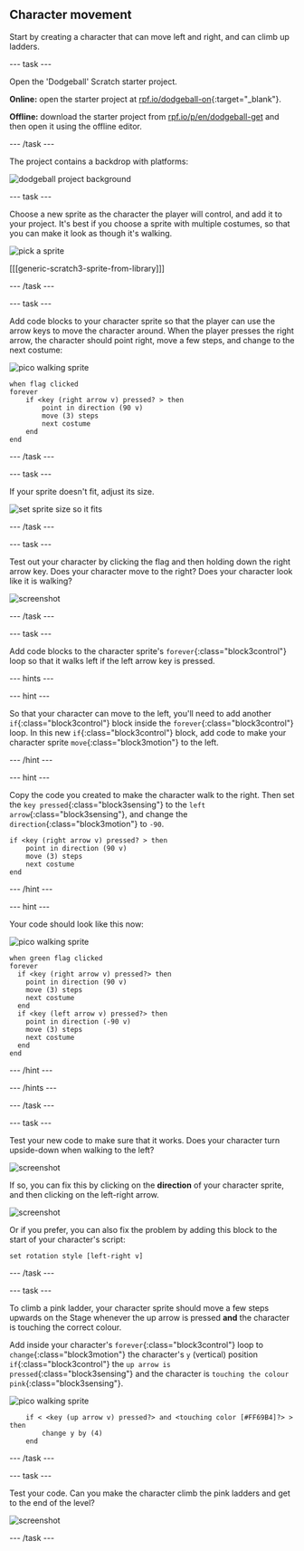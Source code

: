 ## Character movement

Start by creating a character that can move left and right, and can climb up ladders.

\--- task \---

Open the 'Dodgeball' Scratch starter project.

**Online:** open the starter project at [rpf.io/dodgeball-on](http://rpf.io/dodgeball-on){:target="_blank"}.

**Offline:** download the starter project from [rpf.io/p/en/dodgeball-get](http://rpf.io/p/en/dodgeball-get) and then open it using the offline editor.

\--- /task \---

The project contains a backdrop with platforms:

![dodgeball project background](images/dodge-background.png)

\--- task \---

Choose a new sprite as the character the player will control, and add it to your project. It's best if you choose a sprite with multiple costumes, so that you can make it look as though it's walking.

![pick a sprite](images/dodge-characters.png)

[[[generic-scratch3-sprite-from-library]]]

\--- /task \---

\--- task \---

Add code blocks to your character sprite so that the player can use the arrow keys to move the character around. When the player presses the right arrow, the character should point right, move a few steps, and change to the next costume:

![pico walking sprite](images/pico_walking_sprite.png)

```blocks3
when flag clicked
forever
    if <key (right arrow v) pressed? > then
        point in direction (90 v)
        move (3) steps
        next costume
    end
end
```

\--- /task \---

\--- task \---

If your sprite doesn't fit, adjust its size.

![set sprite size so it fits](images/dodge-sprite-size-annotated.png)

\--- /task \---

\--- task \---

Test out your character by clicking the flag and then holding down the right arrow key. Does your character move to the right? Does your character look like it is walking?

![screenshot](images/dodge-walking.png)

\--- /task \---

\--- task \---

Add code blocks to the character sprite's `forever`{:class="block3control"} loop so that it walks left if the left arrow key is pressed.

\--- hints \---

\--- hint \---

So that your character can move to the left, you'll need to add another `if`{:class="block3control"} block inside the `forever`{:class="block3control"} loop. In this new `if`{:class="block3control"} block, add code to make your character sprite `move`{:class="block3motion"} to the left.

\--- /hint \---

\--- hint \---

Copy the code you created to make the character walk to the right. Then set the `key pressed`{:class="block3sensing"} to the `left arrow`{:class="block3sensing"}, and change the `direction`{:class="block3motion"} to `-90`.

```blocks3
if <key (right arrow v) pressed? > then
    point in direction (90 v)
    move (3) steps
    next costume
end
```

\--- /hint \---

\--- hint \---

Your code should look like this now:

![pico walking sprite](images/pico_walking_sprite.png)

```blocks3
when green flag clicked
forever 
  if <key (right arrow v) pressed?> then 
    point in direction (90 v)
    move (3) steps
    next costume
  end
  if <key (left arrow v) pressed?> then 
    point in direction (-90 v)
    move (3) steps
    next costume
  end
end
```

\--- /hint \---

\--- /hints \---

\--- /task \---

\--- task \---

Test your new code to make sure that it works. Does your character turn upside-down when walking to the left?

![screenshot](images/dodge-upside-down.png)

If so, you can fix this by clicking on the **direction** of your character sprite, and then clicking on the left-right arrow.

![screenshot](images/dodge-left-right-annotated.png)

Or if you prefer, you can also fix the problem by adding this block to the start of your character's script:

```blocks3
set rotation style [left-right v]
```

\--- /task \---

\--- task \---

To climb a pink ladder, your character sprite should move a few steps upwards on the Stage whenever the up arrow is pressed **and** the character is touching the correct colour.

Add inside your character's `forever`{:class="block3control"} loop to `change`{:class="block3motion"} the character's `y` (vertical) position `if`{:class="block3control"} the `up arrow is pressed`{:class="block3sensing"} and the character is `touching the colour pink`{:class="block3sensing"}.

![pico walking sprite](images/pico_walking_sprite.png)

```blocks3
    if < <key (up arrow v) pressed?> and <touching color [#FF69B4]?> > then
        change y by (4)
    end
```

\--- /task \---

\--- task \---

Test your code. Can you make the character climb the pink ladders and get to the end of the level?

![screenshot](images/dodge-test-character.png)

\--- /task \---